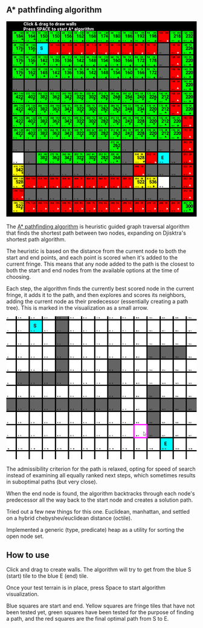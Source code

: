 ## A* pathfinding algorithm

![A* cover image](https://github.com/RaduHaulica/Astar-pathfinding/blob/774326994a8dabfef2a2c846f581aa5b1459a7e2/Astar/media/astar%20optimal%20long.png)

The [A* pathfinding algorithm] is heuristic guided graph traversal algorithm that finds the shortest path between two nodes, expanding on Djisktra's shortest path algorithm.

The heuristic is based on the distance from the current node to both the start and end points, and each point is scored when it's added to the current fringe. This means that any node added to the path is the closest to both the start and end nodes from the available options at the time of choosing.

Each step, the algorithm finds the currently best scored node in the current fringe, it adds it to the path, and then explores and scores its neighbors, adding the current node as their predecessor (essentially creating a path tree). This is marked in the visualization as a small arrow.

![A* pathfinding complete](https://github.com/RaduHaulica/Astar-pathfinding/blob/43e1e362dae158c8f2e4d3219702f7c091d1b142/Astar/media/astar%20full.gif)

The admissibility criterion for the path is relaxed, opting for speed of search instead of examining all equally ranked next steps, which sometimes results in suboptimal paths (but very close).

When the end node is found, the algorithm backtracks through each node's predecessor all the way back to the start node and creates a solution path.
 
Tried out a few new things for this one. Euclidean, manhattan, and settled on a hybrid chebyshev/euclidean distance (octile).

Implemented a generic (type, predicate) heap as a utility for sorting the open node set.

## How to use

Click and drag to create walls. The algorithm will try to get from the blue S (start) tile to the blue E (end) tile.

Once your test terrain is in place, press Space to start algorithm visualization.

Blue squares are start and end. Yellow squares are fringe tiles that have not been tested yet, green squares have been tested for the purpose of finding a path, and the red squares are the final optimal path from S to E.

[A* pathfinding algorithm]: <https://en.wikipedia.org/wiki/A*_search_algorithm>
